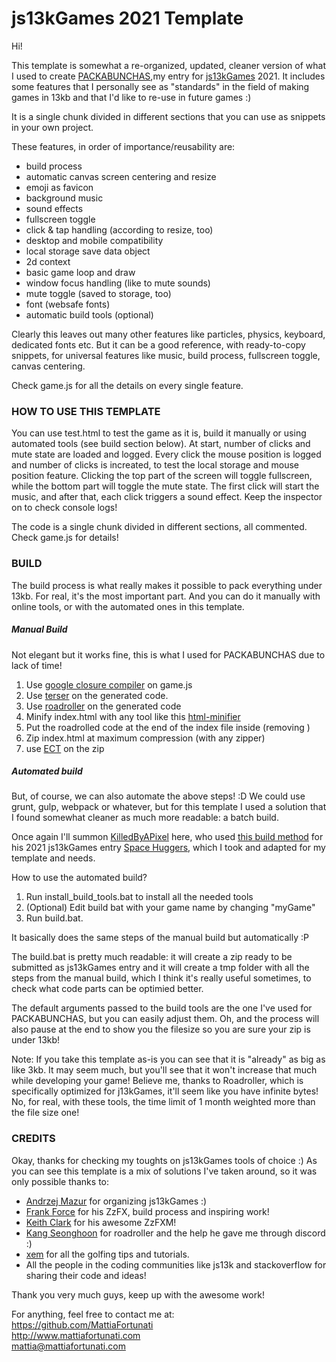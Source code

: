# js13kGames 2021 Template
Hi! 

This template is somewhat a re-organized, updated, cleaner version of what I used to create [PACKABUNCHAS](https://js13kgames.com/entries/packabunchas),my entry for [js13kGames](https://js13kgames.com) 2021.
It includes some features that I personally see as "standards" in the field of making games in 13kb and that I'd like to re-use in future games :)

It is a single chunk divided in different sections that you can use as snippets in your own project.

These features, in order of importance/reusability are:

 - build process
 - automatic canvas screen centering and resize
 - emoji as favicon
 - background music
 - sound effects
 - fullscreen toggle
 - click & tap handling (according to resize, too)
 - desktop and mobile compatibility
 - local storage save data object
 - 2d context
 - basic game loop and draw
 - window focus handling (like to mute sounds)
 - mute toggle (saved to storage, too)
 - font (websafe fonts)
 - automatic build tools (optional)


Clearly this leaves out many other features like particles, physics, keyboard, dedicated fonts etc.
But it can be a good reference, with ready-to-copy snippets, for universal features like music, build process, fullscreen toggle, canvas centering.

Check game.js for all the details on every single feature.

### HOW TO USE THIS TEMPLATE

You can use test.html to test the game as it is, build it manually or using automated tools (see build section below).
At start, number of clicks and mute state are loaded and logged. Every click the mouse position is logged and number of clicks is increated, to test the local storage and mouse position feature.
Clicking the top part of the screen will toggle fullscreen, while the bottom part will toggle the mute state.
The first click will start the music, and after that, each click triggers a sound effect.
Keep the inspector on to check console logs!

The code is a single chunk divided in different sections, all commented. Check game.js for details!

### BUILD
The build process is what really makes it possible to pack everything under 13kb.
For real, it's the most important part. And you can do it manually with online tools, or with the automated ones in this template.

##### Manual Build

Not elegant but it works fine, this is what I used for PACKABUNCHAS due to lack of time!

1) Use [google closure compiler](https://developers.google.com/closure/compiler) on game.js
2) Use [terser](https://github.com/terser/terser) on the generated code.
3) Use [roadroller](https://lifthrasiir.github.io/roadroller/) on the generated code
4) Minify index.html with any tool like this [html-minifier](https://terser.org/html-minifier-terser/)
5) Put the roadrolled code at the end of the index file inside <script></script> (removing <script src = "game.js"></script>)
6) Zip index.html at maximum compression (with any zipper)
7) use [ECT](https://github.com/fhanau/Efficient-Compression-Tool/releases/tag/v0.8.3) on the zip


##### Automated build
But, of course, we can also automate the above steps! :D
We could use grunt, gulp, webpack or whatever, but for this template I used a solution that I found somewhat cleaner as much more readable: a batch build.

Once again I'll summon [KilledByAPixel](https://twitter.com/KilledByAPixel) here, who used [this build method](https://github.com/KilledByAPixel/SpaceHuggers/tree/main/engine/build) for his 2021 js13kGames entry [Space Huggers](https://github.com/KilledByAPixel/SpaceHuggers), which I took and adapted for my template and needs.


How to use the automated build?
1) Run install_build_tools.bat to install all the needed tools
2) (Optional) Edit build bat with your game name  by changing "myGame"
3) Run build.bat.

It basically does the same steps of the manual build but automatically :P

The build.bat is pretty much readable: it will create a zip ready to be submitted as js13kGames entry and it will create a tmp folder with all the steps from the manual build, which I think it's really useful sometimes, to check what code parts can be optimied better.

The default arguments passed to the build tools are the one I've used for PACKABUNCHAS, but you can easily adjust them.
Oh, and the process will also pause at the end to show you the filesize so you are sure your zip is under 13kb!

Note: 
If you take this template as-is you can see that it is "already" as big as like 3kb. 
It may seem much, but you'll see that it won't increase that much while developing your game!
Believe me, thanks to Roadroller, which is specifically optimized for j13kGames, it'll seem like you have infinite bytes!
No, for real, with these tools, the time limit of 1 month weighted more than the file size one!

### CREDITS

Okay, thanks for checking my toughts on js13kGames tools of choice :)
As you can see this template is a mix of solutions I've taken around, so it was only possible thanks to:
 - [Andrzej Mazur](https://twitter.com/end3r) for organizing js13kGames :)
 - [Frank Force](https://twitter.com/KilledByAPixel) for his ZzFX, build process and inspiring work!
 - [Keith Clark](https://twitter.com/keithclarkcouk) for his awesome ZzFXM!
 - [Kang Seonghoon](https://github.com/lifthrasiir) for roadroller and the help he gave me through discord :)
 - [xem](https://twitter.com/maximeeuziere) for all the golfing tips and tutorials.
 - All the people in the coding communities like js13k and stackoverflow for sharing their code and ideas!
 
Thank you very much guys, keep up with the awesome work!

For anything, feel free to contact me at:  
https://github.com/MattiaFortunati  
http://www.mattiafortunati.com  
mattia@mattiafortunati.com
